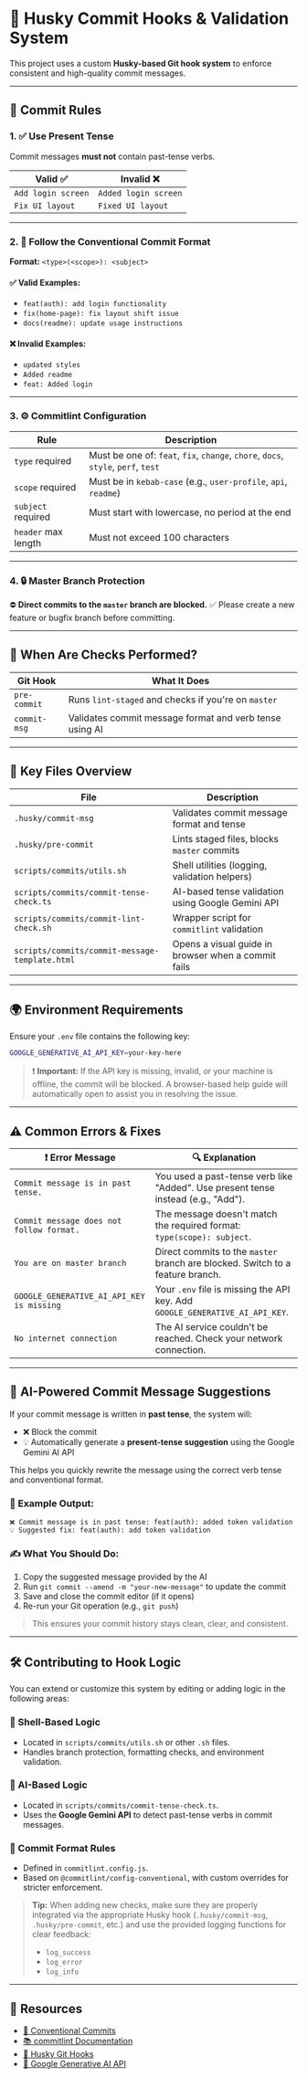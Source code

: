 # 🧩 Husky Commit Hooks & Validation System

This project uses a custom **Husky-based Git hook system** to enforce consistent and high-quality commit messages.

---

## 🚦 Commit Rules

### 1. ✅ Use Present Tense

Commit messages **must not** contain past-tense verbs.

| Valid ✅               | Invalid ❌              |
|------------------------|-------------------------|
| `Add login screen`     | `Added login screen`    |
| `Fix UI layout`        | `Fixed UI layout`       |

---

### 2. 🧱 Follow the Conventional Commit Format

**Format:**
`<type>(<scope>): <subject>`

#### ✅ Valid Examples:
- `feat(auth): add login functionality`
- `fix(home-page): fix layout shift issue`
- `docs(readme): update usage instructions`

#### ❌ Invalid Examples:
- `updated styles`
- `Added readme`
- `feat: Added login`

---

### 3. ⚙️ Commitlint Configuration

| Rule                     | Description                                                                       |
|--------------------------|-----------------------------------------------------------------------------------|
| `type` required          | Must be one of: `feat`, `fix`, `change`, `chore`, `docs`, `style`, `perf`, `test` |
| `scope` required         | Must be in `kebab-case` (e.g., `user-profile`, `api`, `readme`)                   |
| `subject` required       | Must start with lowercase, no period at the end                                   |
| `header` max length      | Must not exceed 100 characters                                                    |

---

### 4. 🔒 Master Branch Protection

⛔ **Direct commits to the `master` branch are blocked.**
✅ Please create a new feature or bugfix branch before committing.

---

## 🧪 When Are Checks Performed?

| Git Hook      | What It Does                                               |
|---------------|------------------------------------------------------------|
| `pre-commit`  | Runs `lint-staged` and checks if you're on `master`        |
| `commit-msg`  | Validates commit message format and verb tense using AI    |

---

## 📁 Key Files Overview

| File                                           | Description                                          |
|------------------------------------------------|------------------------------------------------------|
| `.husky/commit-msg`                            | Validates commit message format and tense            |
| `.husky/pre-commit`                            | Lints staged files, blocks `master` commits          |
| `scripts/commits/utils.sh`                     | Shell utilities (logging, validation helpers)        |
| `scripts/commits/commit-tense-check.ts`        | AI-based tense validation using Google Gemini API    |
| `scripts/commits/commit-lint-check.sh`         | Wrapper script for `commitlint` validation           |
| `scripts/commits/commit-message-template.html` | Opens a visual guide in browser when a commit fails  |

---

## 🌍 Environment Requirements

Ensure your `.env` file contains the following key:

```bash
GOOGLE_GENERATIVE_AI_API_KEY=your-key-here
```

> ❗ **Important:**
> If the API key is missing, invalid, or your machine is offline, the commit will be blocked.
> A browser-based help guide will automatically open to assist you in resolving the issue.

---

## ⚠️ Common Errors & Fixes

| ❗ **Error Message**                         | 🔍 **Explanation**                                                                |
|----------------------------------------------|-----------------------------------------------------------------------------------|
| `Commit message is in past tense.`           | You used a past-tense verb like "Added". Use present tense instead (e.g., "Add"). |
| `Commit message does not follow format.`     | The message doesn't match the required format: `type(scope): subject`.            |
| `You are on master branch`                   | Direct commits to the `master` branch are blocked. Switch to a feature branch.    |
| `GOOGLE_GENERATIVE_AI_API_KEY is missing`    | Your `.env` file is missing the API key. Add `GOOGLE_GENERATIVE_AI_API_KEY`.      |
| `No internet connection`                     | The AI service couldn't be reached. Check your network connection.                |

---


## 🤖 AI-Powered Commit Message Suggestions

If your commit message is written in **past tense**, the system will:

- ❌ Block the commit
- 💡 Automatically generate a **present-tense suggestion** using the Google Gemini AI API

This helps you quickly rewrite the message using the correct verb tense and conventional format.

### 🧪 Example Output:

```plain
❌ Commit message is in past tense: feat(auth): added token validation
💡 Suggested fix: feat(auth): add token validation
```

### ✍️ What You Should Do:

1. Copy the suggested message provided by the AI
2. Run `git commit --amend -m "your-new-message"` to update the commit
3. Save and close the commit editor (if it opens)
4. Re-run your Git operation (e.g., `git push`)

> This ensures your commit history stays clean, clear, and consistent.

---

## 🛠️ Contributing to Hook Logic

You can extend or customize this system by editing or adding logic in the following areas:

### 🔧 Shell-Based Logic
- Located in `scripts/commits/utils.sh` or other `.sh` files.
- Handles branch protection, formatting checks, and environment validation.

### 🤖 AI-Based Logic
- Located in `scripts/commits/commit-tense-check.ts`.
- Uses the **Google Gemini API** to detect past-tense verbs in commit messages.

### 📝 Commit Format Rules
- Defined in `commitlint.config.js`.
- Based on `@commitlint/config-conventional`, with custom overrides for stricter enforcement.

> **Tip:** When adding new checks, make sure they are properly integrated via the appropriate Husky hook (`.husky/commit-msg`, `.husky/pre-commit`, etc.) and use the provided logging functions for clear feedback:
> - `log_success`
> - `log_error`
> - `log_info`

---

## 📘 Resources

- [📖 Conventional Commits](https://www.conventionalcommits.org/)
- [📚 commitlint Documentation](https://commitlint.js.org/)
- [🧩 Husky Git Hooks](https://typicode.github.io/husky/#/)
- [🤖 Google Generative AI API](https://ai.google.dev/)
